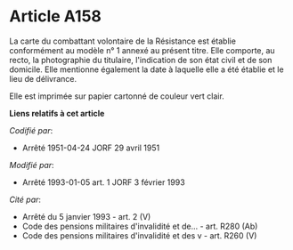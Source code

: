 # Article A158

La carte du combattant volontaire de la Résistance est établie conformément au modèle n° 1 annexé au présent titre. Elle
comporte, au recto, la photographie du titulaire, l'indication de son état civil et de son domicile. Elle mentionne également
la date à laquelle elle a été établie et le lieu de délivrance.

Elle est imprimée sur papier cartonné de couleur vert clair.

**Liens relatifs à cet article**

_Codifié par_:

  - Arrêté 1951-04-24 JORF 29 avril 1951

_Modifié par_:

  - Arrêté 1993-01-05 art. 1 JORF 3 février 1993

_Cité par_:

  - Arrêté du 5 janvier 1993 - art. 2 (V)
  - Code des pensions militaires d'invalidité et de... - art. R280 (Ab)
  - Code des pensions militaires d'invalidité et des v - art. R260 (V)
